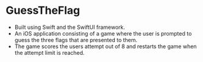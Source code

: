 # GuessTheFlag

- Built using Swift and the SwiftUI framework.
- An iOS application consisting of a game where the user is prompted to guess the three flags that are presented to them.
- The game scores the users attempt out of 8 and restarts the game when the attempt limit is reached.

